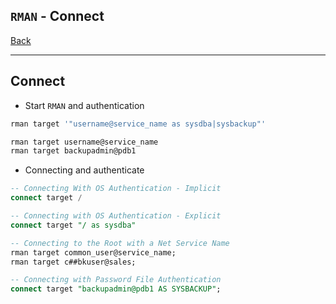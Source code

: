 ## `RMAN` - Connect

[Back](../../index.md)

---

## Connect

- Start `RMAN` and authentication

```sh
rman target '"username@service_name as sysdba|sysbackup"'

rman target username@service_name
rman target backupadmin@pdb1

```

- Connecting and authenticate

```sql
-- Connecting With OS Authentication - Implicit
connect target /

-- Connecting with OS Authentication - Explicit
connect target "/ as sysdba"

-- Connecting to the Root with a Net Service Name
rman target common_user@service_name;
rman target c##bkuser@sales;

-- Connecting with Password File Authentication
connect target "backupadmin@pdb1 AS SYSBACKUP";
```
